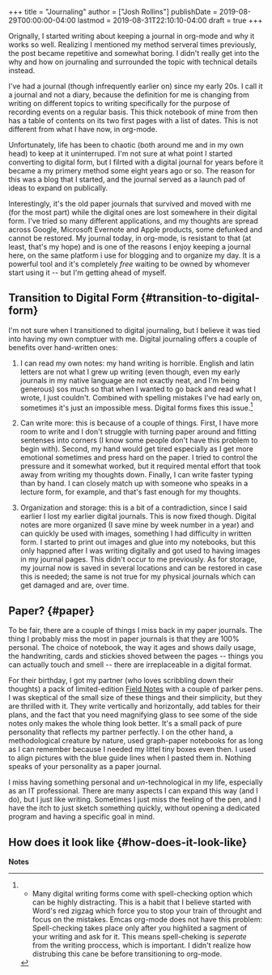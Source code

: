 +++
title = "Journaling"
author = ["Josh Rollins"]
publishDate = 2019-08-29T00:00:00-04:00
lastmod = 2019-08-31T22:10:10-04:00
draft = true
+++

Orignally, I started writing about keeping a journal in org-mode and why it works so well. Realizing I mentioned my method serveral times previously, the post became repetitive and somewhat boring. I didn't really get into the why and how on journaling and surrounded the topic with technical details instead.

I've had a journal (though infrequently earlier on) since my early 20s. I call it a journal and not a diary, because the definition for me is changing from writing on different topics to writing specifically for the purpose of recording events on a regular basis. This thick notebook of mine from then has a table of contents on its two first pages with a list of dates. This is not different from what I have now, in org-mode.

Unfortunately, life has been to chaotic (both around me and in my own head) to keep at it uninterruped. I'm not sure at what point I started converting to digital form, but I filrted with a digital journal for years before it became a my primery method some eight years ago or so. The reason for this was a blog that I started, and the journal served as a launch pad of ideas to expand on publically.

Interestingly, it's the old paper journals that survived and moved with me (for the most part) while the digital ones are lost somewhere in their digital form. I've tried so many different applications, and my thoughts are spread across Google, Microsoft Evernote and Apple products, some defunked and cannot be restored. My journal today, in org-mode, is resistant to that (at least, that's my hope) and is one of the reasons I enjoy keeping a journal here, on the same platform i use for blogging and to organize my day. It is a powerful tool and it's completely _free_ waiting to be owned by whomever start using it -- but I'm getting ahead of myself.


## Transition to Digital Form {#transition-to-digital-form}

I'm not sure when I transitioned to digital journaling, but I believe it was tied into having my own comptuer with me. Digital journaling offers a couple of benefits over hand-written ones:

1.  I can read my own notes: my hand writing is horrible. English and latin letters are not what I grew up writing (even though, even my early journals in my native language are not exactly neat, and I'm being generous) sos much so that when I wanted to go back and read what I wrote, I just couldn't. Combined with spelling mistakes I've had early on, sometimes it's just an impossible mess. Digital forms fixes this issue.[^fn:1]

2.  Can write more: this is because of a couple of things. First, I have more room to write and I don't struggle with turning paper around and fitting sentenses into corners (I know some people don't have this problem to begin with). Second, my hand would get tired especially as I get more emotional sometimes and press hard on the paper. I tried to control the pressure and it somewhat worked, but it required mental effort that took away from writing my thoughts down. Finally, I can write faster typing than by hand. I can closely match up with someone who speaks in a lecture form, for example, and that's fast enough for my thoughts.

3.  Organization and storage: this is a bit of a contradiction, since I said earlier I lost my earlier digital journals. This is now fixed though. Digital notes are more organized (I save mine by week number in a year) and can quickly be used with images, something I had difficulty in written form. I started to print out images and glue into my notebooks, but this only happned after I was writing digitally and got used to having images in my journal pages. This didn't occur to me previously. As for storage, my journal now is saved in several locations and can be restored in case this is needed; the same is not true for my physical journals which can get damaged and are, over time.


## Paper? {#paper}

To be fair, there are a couple of things I miss back in my paper journals. The thing I probably miss the most in paper journals is that they are 100% personal. The choice of notebook, the way it ages and shows daily usage, the handwriting, cards and stickies shoved between the pages -- things you can actually touch and smell -- there are irreplaceable in a digital format.

For their birthday, I got my partner (who loves scribbling down their thoughts) a pack of limited-edition [Field Notes](https://fieldnotesbrand.com/limited-editions) with a couple of parker pens. I was skeptical of the small size of these things and their simplicity, but they are thrilled with it. They write vertically and horizontally, add tables for their plans, and the fact that you need magnifying glass to see some of the side notes only makes the whole thing look better. It's a small pack of pure personality that reflects my partner perfectly. I on the other hand, a methodological creature by nature, used graph-paper notebooks for as long as I can remember because I needed my littel tiny boxes even then. I used to align pictures with the blue guide lines when I pasted them in. Nothing speaks of your personality as a paper journal.

I miss having something personal and _un_-technological in my life, especially as an IT professional. There are many aspects I can expand this way (and I do), but I just like writing. Sometimes I just miss the feeling of the pen, and I have the itch to just sketch something quickly, without opening a dedicated program and having a specific goal in mind.


## How does it look like {#how-does-it-look-like}

**Notes**

[^fn:1]: - Many digital writing forms come with spell-checking option which can be highly distracting. This is a habit that I believe started with Word's red zigzag which force you to stop your train of throught and focus on the mistakes. Emcas org-mode does not have this problem: Spell-checking takes place only after you highlited a sagment of your writing and ask for it. This means spell-cheking is _seperate_ from the writing proccess, which is important. I didn't realize how distrubing this cane be before transitioning to org-mode.